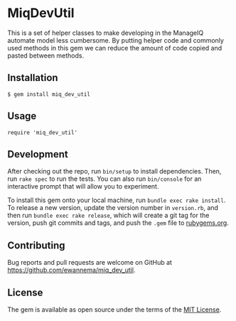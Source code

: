 # MiqDevUtil

This is a set of helper classes to make developing in the ManageIQ automate
model less cumbersome. By putting helper code and commonly used methods in this
gem we can reduce the amount of code copied and pasted between methods.

## Installation

    $ gem install miq_dev_util

## Usage

    require 'miq_dev_util'

## Development

After checking out the repo, run `bin/setup` to install dependencies. Then, run `rake spec` to run the tests. You can also run `bin/console` for an interactive prompt that will allow you to experiment.

To install this gem onto your local machine, run `bundle exec rake install`. To release a new version, update the version number in `version.rb`, and then run `bundle exec rake release`, which will create a git tag for the version, push git commits and tags, and push the `.gem` file to [rubygems.org](https://rubygems.org).

## Contributing

Bug reports and pull requests are welcome on GitHub at https://github.com/ewannema/miq_dev_util.


## License

The gem is available as open source under the terms of the [MIT License](http://opensource.org/licenses/MIT).

